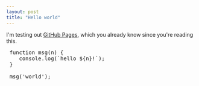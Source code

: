```yaml
---
layout: post
title: "Hello world"
---
```


I'm testing out <a href="https://pages.github.com/">GitHub Pages</a>, which you already know since you're reading this.
<pre>
 function msg(n) {
    console.log(`hello ${n}!`);
 }

 msg('world');
</pre>
